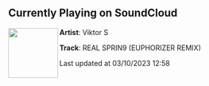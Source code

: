 ## Currently Playing on SoundCloud

[<img align="left" width="100" src="https://i1.sndcdn.com/artworks-QZHX0woDNfC3j26f-N7Doew-t500x500.jpg">](https://soundcloud.com/viktors-music/real-sprin9-euphorizer-remix)

**Artist**: Viktor S 

**Track**: REAL SPRIN9 (EUPHORIZER REMIX)

Last updated at 03/10/2023 12:58
